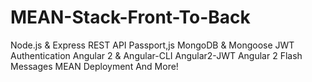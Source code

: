 # MEAN-Stack-Front-To-Back
Node.js &amp; Express REST API Passport,js MongoDB &amp; Mongoose JWT Authentication Angular 2 &amp; Angular-CLI Angular2-JWT Angular 2 Flash Messages MEAN Deployment And More!
